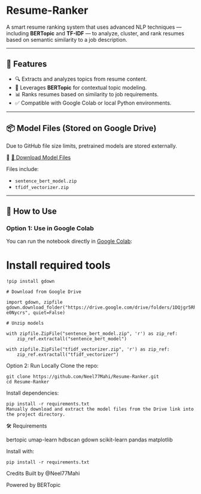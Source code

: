 # Resume-Ranker

A smart resume ranking system that uses advanced NLP techniques — including **BERTopic** and **TF-IDF** — to analyze, cluster, and rank resumes based on semantic similarity to a job description.

---

## 🚀 Features

- 🔍 Extracts and analyzes topics from resume content.
- 🧠 Leverages **BERTopic** for contextual topic modeling.
- 📊 Ranks resumes based on similarity to job requirements.
- ✅ Compatible with Google Colab or local Python environments.

---

## 📦 Model Files (Stored on Google Drive)

Due to GitHub file size limits, pretrained models are stored externally.

🔗 [📁 Download Model Files](https://drive.google.com/drive/folders/1DQjgr5Rh40vHfrbBa6bf9eCc-e0Nycrs?usp=sharing)

Files include:
- `sentence_bert_model.zip`
- `tfidf_vectorizer.zip`

---

## 🔧 How to Use

### Option 1: Use in Google Colab

You can run the notebook directly in [Google Colab](https://colab.research.google.com/):

# Install required tools
```
!pip install gdown

# Download from Google Drive

import gdown, zipfile
gdown.download_folder("https://drive.google.com/drive/folders/1DQjgr5Rh40vHfrbBa6bf9eCc-e0Nycrs", quiet=False)

# Unzip models

with zipfile.ZipFile("sentence_bert_model.zip", 'r') as zip_ref:
    zip_ref.extractall("sentence_bert_model")

with zipfile.ZipFile("tfidf_vectorizer.zip", 'r') as zip_ref:
    zip_ref.extractall("tfidf_vectorizer")
```

Option 2: Run Locally
Clone the repo:
```
git clone https://github.com/Neel77Mahi/Resume-Ranker.git
cd Resume-Ranker
```
Install dependencies:
```
pip install -r requirements.txt
Manually download and extract the model files from the Drive link into the project directory.
```
🛠️ Requirements

bertopic
umap-learn
hdbscan
gdown
scikit-learn
pandas
matplotlib

Install with:
```
pip install -r requirements.txt
```

Credits
Built by @Neel77Mahi

Powered by BERTopic
